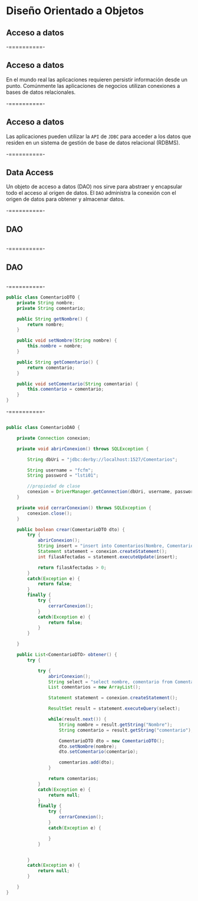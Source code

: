 # Diseño Orientado a Objetos
## Acceso a datos

-==========-

## Acceso a datos

En el mundo real las aplicaciones requieren persistir información desde un punto. Comúnmente las aplicaciones de negocios utilizan conexiones a bases de datos relacionales.

-==========-

## Acceso a datos

Las aplicaciones pueden utilizar la `API` de `JDBC` para acceder a los datos que residen en un sistema de gestión de base de datos relacional (RDBMS).

-==========-

## Data Access

Un objeto de acceso a datos (DAO) nos sirve para abstraer y encapsular todo el acceso al origen de datos. El `DAO` administra la conexión con el origen de datos para obtener y almacenar datos.

-==========-

## DAO

<div class="image">
  <img class="no-border" data-src="img/20-01.png"/>
</div>

-==========-

## DAO

<div class="image">
  <img class="no-border" data-src="img/20-02.png"/>
</div>

-==========-

```java
public class ComentarioDTO {
    private String nombre;
    private String comentario;

    public String getNombre() {
        return nombre;
    }

    public void setNombre(String nombre) {
        this.nombre = nombre;
    }

    public String getComentario() {
        return comentario;
    }

    public void setComentario(String comentario) {
        this.comentario = comentario;
    }
}
```

-==========-

```java

public class ComentarioDAO {

    private Connection conexion;

    private void abrirConexion() throws SQLException {

        String dbUri = "jdbc:derby://localhost:1527/Comentarios";

        String username = "fcfm";
        String password = "lsti01";

        //propiedad de clase
        conexion = DriverManager.getConnection(dbUri, username, password);
    }

    private void cerrarConexion() throws SQLException {
        conexion.close();
    }

    public boolean crear(ComentarioDTO dto) {
        try {
            abrirConexion();
            String insert = "insert into Comentarios(Nombre, Comentario) values (" + dto.getNombre() + ", " + dto.getComentario() + ");";
            Statement statement = conexion.createStatement();
            int filasAfectadas = statement.executeUpdate(insert);

            return filasAfectadas > 0;
        }
        catch(Exception e) {
            return false;
        }
        finally {
            try {
                cerrarConexion();
            }
            catch(Exception e) {
                return false;
            }
        }

    }

    public List<ComentarioDTO> obtener() {
        try {

            try {
                abrirConexion();
                String select = "select nombre, comentario from Comentarios";
                List comentarios = new ArrayList();

                Statement statement = conexion.createStatement();

                ResultSet result = statement.executeQuery(select);

                while(result.next()) {
                    String nombre = result.getString("Nombre");
                    String comentario = result.getString("comentario");

                    ComentarioDTO dto = new ComentarioDTO();
                    dto.setNombre(nombre);
                    dto.setComentario(comentario);

                    comentarios.add(dto);
                }

                return comentarios;
            }
            catch(Exception e) {
                return null;
            }
            finally {
                try {
                    cerrarConexion();
                }
                catch(Exception e) {

                }
            }


        }
        catch(Exception e) {
            return null;
        }

    }
}
```
